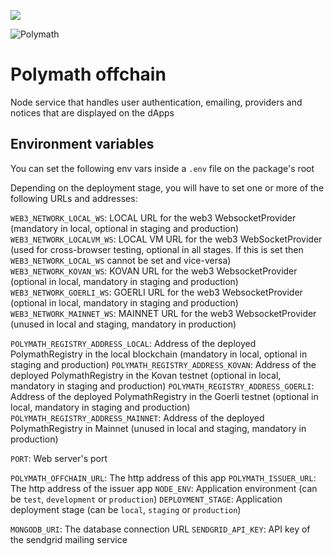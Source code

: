 <a href="https://t.me/polymathnetwork"><img src="https://img.shields.io/badge/50k+-telegram-blue.svg" target="_blank"></a>

![Polymath](Polymath.png)

# Polymath offchain

Node service that handles user authentication, emailing, providers and notices that are displayed on the dApps

## Environment variables

You can set the following env vars inside a `.env` file on the package's root

Depending on the deployment stage, you will have to set one or more of the following URLs and addresses:

`WEB3_NETWORK_LOCAL_WS`: LOCAL URL for the web3 WebsocketProvider (mandatory in local, optional in staging and production)
`WEB3_NETWORK_LOCALVM_WS`: LOCAL VM URL for the web3 WebSocketProvider (used for cross-browser testing, optional in all stages. If this is set then `WEB3_NETWORK_LOCAL_WS` cannot be set and vice-versa)
`WEB3_NETWORK_KOVAN_WS`: KOVAN URL for the web3 WebsocketProvider (optional in local, mandatory in staging and production)
`WEB3_NETWORK_GOERLI_WS`: GOERLI URL for the web3 WebsocketProvider (optional in local, mandatory in staging and production)
`WEB3_NETWORK_MAINNET_WS`: MAINNET URL for the web3 WebsocketProvider (unused in local and staging, mandatory in production)

`POLYMATH_REGISTRY_ADDRESS_LOCAL`: Address of the deployed PolymathRegistry in the local blockchain (mandatory in local, optional in staging and production)
`POLYMATH_REGISTRY_ADDRESS_KOVAN`: Address of the deployed PolymathRegistry in the Kovan testnet (optional in local, mandatory in staging and production)
`POLYMATH_REGISTRY_ADDRESS_GOERLI`: Address of the deployed PolymathRegistry in the Goerli testnet (optional in local, mandatory in staging and production)
`POLYMATH_REGISTRY_ADDRESS_MAINNET`: Address of the deployed PolymathRegistry in Mainnet (unused in local and staging, mandatory in production)

`PORT`: Web server's port

`POLYMATH_OFFCHAIN_URL`: The http address of this app
`POLYMATH_ISSUER_URL`: The http address of the issuer app
`NODE_ENV`: Application environment (can be `test`, `development` or `production`)
`DEPLOYMENT_STAGE`: Application deployment stage (can be `local`, `staging` or `production`)

`MONGODB_URI`: The database connection URL
`SENDGRID_API_KEY`: API key of the sendgrid mailing service
